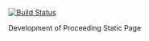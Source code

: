 [![Build Status](https://travis-ci.org/SEAMEO-SEN/publications.svg?branch=develop)](https://travis-ci.org/SEAMEO-SEN/publications)

Development of Proceeding Static Page